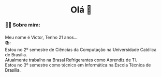 

###

<h1 align="center">Olá 👋</h1>

###

<h3 align="left">👩‍💻  Sobre mim: </h3>

###

<p align="left">Meu nome é Victor, Tenho 21 anos...
 <br> 📚:
 <br> Estou no 2º semestre de Ciências da Computação na Universidade Católica de Brasília. <br> Atualmente trabalho na Brasal Refrigerantes como Aprendiz de TI. 
 <br>Estou no 3º semestre como técnico em Informática na Escola Técnica de Brasília.

###

